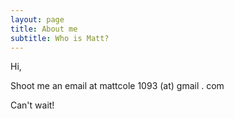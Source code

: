 ```yaml
---
layout: page
title: About me
subtitle: Who is Matt?
---
```


Hi,

Shoot me an email at mattcole 1093 (at) gmail . com

Can't wait!

